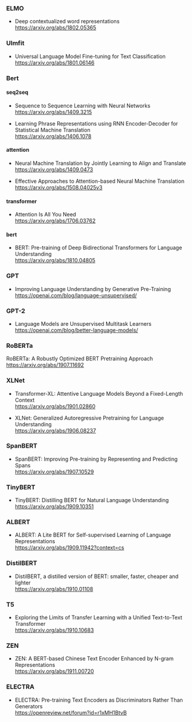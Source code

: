 ### ELMO  
- Deep contextualized word representations  
https://arxiv.org/abs/1802.05365  

### Ulmfit
- Universal Language Model Fine-tuning for Text Classification  
https://arxiv.org/abs/1801.06146

### Bert
#### seq2seq 
 
- Sequence to Sequence Learning with Neural Networks  
https://arxiv.org/abs/1409.3215  
  
- Learning Phrase Representations using RNN Encoder-Decoder for Statistical Machine Translation  
https://arxiv.org/abs/1406.1078  

#### attention

- Neural Machine Translation by Jointly Learning to Align and Translate  
https://arxiv.org/abs/1409.0473  
  
- Effective Approaches to Attention-based Neural Machine Translation  
https://arxiv.org/abs/1508.04025v3  

#### transformer

- Attention Is All You Need  
https://arxiv.org/abs/1706.03762  

#### bert
- BERT: Pre-training of Deep Bidirectional Transformers for Language Understanding  
https://arxiv.org/abs/1810.04805  

### GPT
- Improving Language Understanding by Generative Pre-Training  
https://openai.com/blog/language-unsupervised/  

### GPT-2
- Language Models are Unsupervised Multitask Learners  
https://openai.com/blog/better-language-models/  

### RoBERTa
RoBERTa: A Robustly Optimized BERT Pretraining Approach  
https://arxiv.org/abs/1907.11692  

### XLNet
- Transformer-XL: Attentive Language Models Beyond a Fixed-Length Context  
https://arxiv.org/abs/1901.02860  
  
- XLNet: Generalized Autoregressive Pretraining for Language Understanding  
https://arxiv.org/abs/1906.08237  

### SpanBERT
- SpanBERT: Improving Pre-training by Representing and Predicting Spans  
https://arxiv.org/abs/1907.10529  

### TinyBERT
- TinyBERT: Distilling BERT for Natural Language Understanding  
https://arxiv.org/abs/1909.10351  

### ALBERT
- ALBERT: A Lite BERT for Self-supervised Learning of Language Representations  
https://arxiv.org/abs/1909.11942?context=cs

### DistilBERT
- DistilBERT, a distilled version of BERT: smaller, faster, cheaper and lighter  
https://arxiv.org/abs/1910.01108

### T5    
- Exploring the Limits of Transfer Learning with a Unified Text-to-Text Transformer  
https://arxiv.org/abs/1910.10683  

### ZEN
- ZEN: A BERT-based Chinese Text Encoder Enhanced by N-gram Representations  
https://arxiv.org/abs/1911.00720  

### ELECTRA
- ELECTRA: Pre-training Text Encoders as Discriminators Rather Than Generators  
https://openreview.net/forum?id=r1xMH1BtvB  
